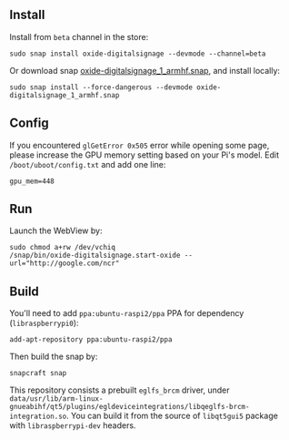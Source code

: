 ## Install 

Install from `beta` channel in the store: 

    sudo snap install oxide-digitalsignage --devmode --channel=beta

Or download snap [oxide-digitalsignage_1_armhf.snap](https://github.com/penk/oxide-eglfs-snap/releases/download/beta/oxide-digitalsignage_1_armhf.snap), and install locally:

    sudo snap install --force-dangerous --devmode oxide-digitalsignage_1_armhf.snap 

## Config 

If you encountered `glGetError 0x505` error while opening some page, please increase the GPU memory setting based on your Pi's model. 
Edit `/boot/uboot/config.txt` and add one line: 

    gpu_mem=448 

## Run

Launch the WebView by:

    sudo chmod a+rw /dev/vchiq
    /snap/bin/oxide-digitalsignage.start-oxide --url="http://google.com/ncr"

## Build 

You'll need to add `ppa:ubuntu-raspi2/ppa` PPA for dependency (`libraspberrypi0`): 

    add-apt-repository ppa:ubuntu-raspi2/ppa

Then build the snap by: 

    snapcraft snap 

This repository consists a prebuilt `eglfs_brcm` driver, under `data/usr/lib/arm-linux-gnueabihf/qt5/plugins/egldeviceintegrations/libqeglfs-brcm-integration.so`. 
You can build it from the source of `libqt5gui5` package with `libraspberrypi-dev` headers. 
